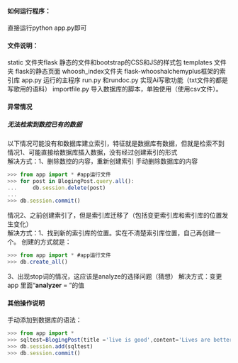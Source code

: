 #### 如何运行程序：
直接运行python app.py即可
#### 文件说明：
static 文件夹flask 静态的文件和bootstrap的CSS和JS的样式包
templates 文件夹 flask的静态页面
whoosh_index文件夹 flask-whooshalchemyplus框架的索引库
app.py 运行的主程序
run.py 和rundoc.py 实现Ai写歌功能（txt文件的都是写歌用的语料）
importfile.py 导入数据库的脚本，单独使用（使用csv文件）。

#### 异常情况
##### 无法检索到数控已有的数据
以下情况可能没有和数据库建立索引，特征就是数据库有数据，但就是检索不到  
情况1、可能直接给数据库插入数据，没有经过创建索引的形式  
解决方式：1、删除数控的内容，重新创建索引
手动删除数据库的内容
```javascript
>>> from app import * #app运行文件
>>> for post in BlogingPost.query.all():
...     db.session.delete(post)
...
>>> db.session.commit()
```
情况2、之前创建索引了，但是索引库迁移了（包括变更索引库和索引库的位置发生变化）  
解决方式：1、找到新的索引库的位置。实在不清楚索引库位置，自己再创建一个。
创建的方式就是：
```javascript
>>> from app import * #app运行文件
>>> db.create_all()
```
3、出现stop词的情况，这应该是analyze的选择问题（猜想）
解决方式：变更app 里面“__analyzer__ = ”的值

#### 其他操作说明
手动添加到数据库的语法：
```javascript
>>> from app import *
>>> sqltest=BlogingPost(title ='live is good',content='Lives are better,so I want to enjoy lives')
>>> db.session.add(sqltest)
>>> db.session.commit()
```
